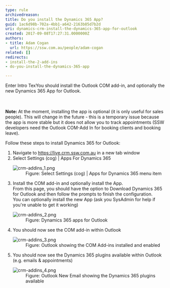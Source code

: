 ```yaml
---
type: rule
archivedreason: 
title: Do you install the Dynamics 365 App?
guid: 1ac6d98b-702a-4bb1-a642-2163b85d7b2d
uri: dynamics-crm-install-the-dynamics-365-app-for-outlook
created: 2017-09-08T17:27:31.0000000Z
authors:
- title: Adam Cogan
  url: https://ssw.com.au/people/adam-cogan
related: []
redirects:
- install-the-2-add-ins
- do-you-install-the-dynamics-365-app

---
```



Enter Intro TexYou should install the Outlook COM add-in,&#160;and optionally the new Dynamics 365 App for Outlook.<br>
<br><excerpt class='endintro'></excerpt><br>
<p class="ssw15-rteElement-P"> 
   <b>Note&#58; </b>At the moment, installing the app is optional (it is only useful for sales people). This will change in the future - this is a temporary issue because the app is more stable but it does not allow you to track appointments (SSW developers need the Outlook COM-Add In for booking clients and booking leave).<br></p><p class="ssw15-rteElement-P">Follow these steps to install Dynamics 365 for Outlook&#58;﻿<br></p><ol><li>﻿﻿﻿﻿Navigate to&#160;<a href="https&#58;//live.crm.ssw.com.au/">https&#58;//live.crm.ssw.com.au</a> in a new tab window​​<br></li><li>Select Settings (cog) | Apps For Dynamics 365<br>
      <dl class="image"><dt> 
            <img src="/PublishingImages/crm-addins_1.png" alt="crm-addins_1.png" /> 
         </dt><dd>Figure&#58; Select Settings (cog) | Apps for Dynamics 365 ﻿menu﻿ item</dd></dl></li><li>Install the COM add-in and optionally install the App.<br>From this page, you should have the option to Download Dynamics 365 for Outlook and then follow the prompts to finish the configuration.<br>You can optionally install the new App (ask you SysAdmin for help if you're unable to get it working)﻿<br> 
      <dl class="image"><dt>
            <img src="/PublishingImages/crm-addins_2.png" alt="crm-addins_2.png" />
         </dt><dd>Figure&#58; Dynamics 365 apps for Outlook﻿<br></dd></dl></li><li>You should now see the COM add-in within Outlook﻿<br>
      <dl class="image"><dt>
            <img src="/PublishingImages/crm-addins_3.png" alt="crm-addins_3.png" />
         </dt><dd>Figure&#58; Outlook showing the COM Add-ins installed and enabled﻿﻿<br></dd></dl></li><li>You should now see the Dynamics 365 plugins available within Outlook﻿ (e.g. emails &amp; appointments)​<br><dl class="image"><dt>
            <img src="/PublishingImages/crm-addins_4.png" alt="crm-addins_4.png" />
         </dt><dd>Figure&#58; Outlook New Email showing the Dynamics 365 plugins available</dd></dl></li>
</ol>​<br>


